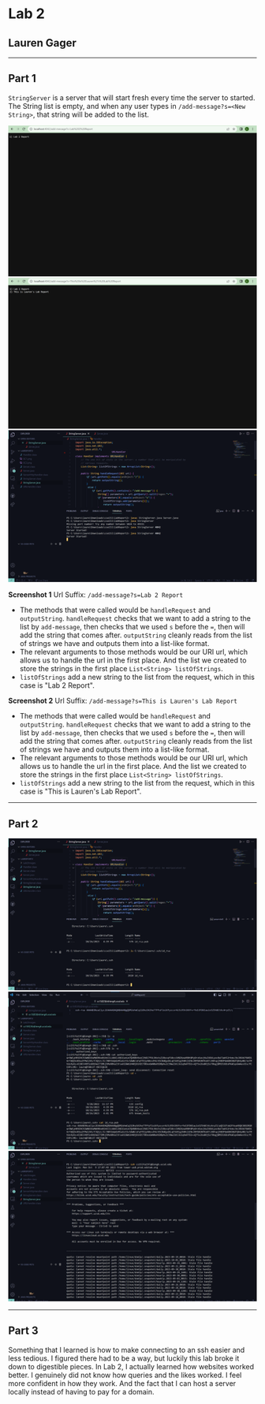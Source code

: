 # Lab 2
## Lauren Gager
---

## Part 1

`StringServer` is a server that will start fresh every time the server to started. The String list is empty, and when any user types in `/add-message?s=<New String>`, that string will be added to the list.

![Image](Lab2Images/SC1.png)
![Image](Lab2Images/SC2.png)
![Image](Lab2Images/SC3.png)

**Screenshot 1**
Url Suffix: `/add-message?s=Lab 2 Report`
- The methods that were called would be `handleRequest` and `outputString`. `handleRequest` checks that we want to add a string to the list by `add-message`, then checks that we used `s` before the `=`, then will add the string that comes after. `outputString` cleanly reads from the list of strings we have and outputs them into a list-like format.
- The relevant arguments to those methods would be our URI url, which allows us to handle the url in the first place. And the list we created to store the strings in the first place `List<String> listOfStrings`.
- `listOfStrings` add a new string to the list from the request, which in this case is "Lab 2 Report".

**Screenshot 2**
Url Suffix: `/add-message?s=This is Lauren's Lab Report`
- The methods that were called would be `handleRequest` and `outputString`. `handleRequest` checks that we want to add a string to the list by `add-message`, then checks that we used `s` before the `=`, then will add the string that comes after. `outputString` cleanly reads from the list of strings we have and outputs them into a list-like format.
- The relevant arguments to those methods would be our URI url, which allows us to handle the url in the first place. And the list we created to store the strings in the first place `List<String> listOfStrings`.
- `listOfStrings` add a new string to the list from the request, which in this case is "This is Lauren's Lab Report".

---

## Part 2

![Image](Lab2Images/SC4.png)
![Image](Lab2Images/SC7.png)
![Image](Lab2Images/SC6.png)

---

## Part 3

Something that I learned is how to make connecting to an ssh easier and less tedious. I figured there had to be a way, but luckily this lab broke it down to digestible pieces.
In Lab 2, I actually learned how websites worked better. I genuinely did not know how queries and the likes worked. I feel more confident in how they work. And the fact that I can host a server locally instead of having to pay for a domain.
